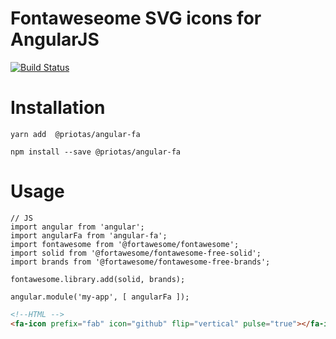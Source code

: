 # Fontaweseome SVG icons for AngularJS

[![Build Status](https://travis-ci.org/priotas/angular-fa.svg?branch=master)](https://travis-ci.org/priotas/angular-fa)

# Installation

```
yarn add  @priotas/angular-fa
```

```
npm install --save @priotas/angular-fa
```

# Usage

```JS
// JS
import angular from 'angular';
import angularFa from 'angular-fa';
import fontawesome from '@fortawesome/fontawesome';
import solid from '@fortawesome/fontawesome-free-solid';
import brands from '@fortawesome/fontawesome-free-brands';

fontawesome.library.add(solid, brands);

angular.module('my-app', [ angularFa ]);

```

```HTML
<!--HTML -->
<fa-icon prefix="fab" icon="github" flip="vertical" pulse="true"></fa-icon> 
```